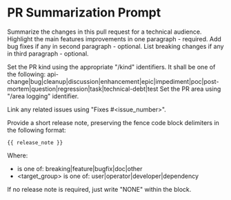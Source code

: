 # PR Summarization Prompt

Summarize the changes in this pull request for a technical audience.
Highlight the main features improvements in one paragraph - required.
Add bug fixes if any in second paragraph - optional.
List breaking changes if any in third paragraph - optional.

Set the PR kind using the appropriate "/kind" identifiers. It shall be one of the following:
api-change|bug|cleanup|discussion|enhancement|epic|impediment|poc|post-mortem|question|regression|task|technical-debt|test
Set the PR area using  "/area logging" identifier.

Link any related issues using "Fixes #<issue_number>".

Provide a short release note, preserving the fence code block delimiters in the following format:

```<category> <target_group>
{{ release_note }}
```

Where:

- <category> is one of: breaking|feature|bugfix|doc|other
- <target_group> is one of: user|operator|developer|dependency

If no release note is required, just write "NONE" within the block.
